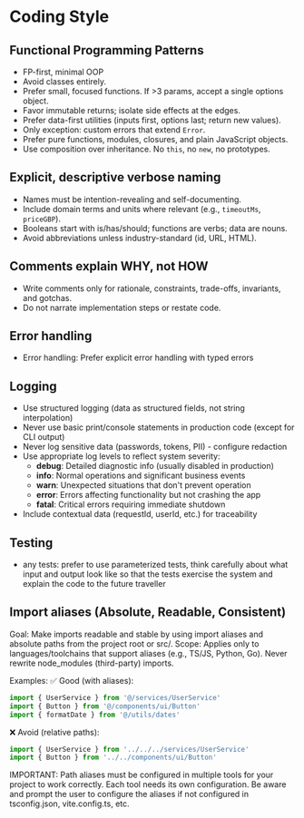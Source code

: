 # Coding Style

## Functional Programming Patterns

- FP-first, minimal OOP
- Avoid classes entirely.
- Prefer small, focused functions. If >3 params, accept a single options object.
- Favor immutable returns; isolate side effects at the edges.
- Prefer data-first utilities (inputs first, options last; return new values).
- Only exception: custom errors that extend `Error`.
- Prefer pure functions, modules, closures, and plain JavaScript objects.
- Use composition over inheritance. No `this`, no `new`, no prototypes.

## Explicit, descriptive verbose naming

- Names must be intention-revealing and self-documenting.
- Include domain terms and units where relevant (e.g., `timeoutMs`, `priceGBP`).
- Booleans start with is/has/should; functions are verbs; data are nouns.
- Avoid abbreviations unless industry-standard (id, URL, HTML).

## Comments explain WHY, not HOW

- Write comments only for rationale, constraints, trade-offs, invariants, and gotchas.
- Do not narrate implementation steps or restate code.

## Error handling

- Error handling: Prefer explicit error handling with typed errors

## Logging

- Use structured logging (data as structured fields, not string interpolation)
- Never use basic print/console statements in production code (except for CLI output)
- Never log sensitive data (passwords, tokens, PII) - configure redaction
- Use appropriate log levels to reflect system severity:
  - **debug**: Detailed diagnostic info (usually disabled in production)
  - **info**: Normal operations and significant business events
  - **warn**: Unexpected situations that don't prevent operation
  - **error**: Errors affecting functionality but not crashing the app
  - **fatal**: Critical errors requiring immediate shutdown
- Include contextual data (requestId, userId, etc.) for traceability

## Testing

- any tests: prefer to use parameterized tests, think carefully about what input and output look like so that the tests exercise the system and explain the code to the future traveller

## Import aliases (Absolute, Readable, Consistent)

Goal: Make imports readable and stable by using import aliases and absolute paths from the project root or src/.
Scope: Applies only to languages/toolchains that support aliases (e.g., TS/JS, Python, Go). Never rewrite node_modules (third-party) imports.

Examples:
✅ Good (with aliases):
```typescript
import { UserService } from '@/services/UserService'
import { Button } from '@/components/ui/Button'
import { formatDate } from '@/utils/dates'
```
❌ Avoid (relative paths):
```typescript
import { UserService } from '../../../services/UserService'
import { Button } from '../../components/ui/Button'
```

IMPORTANT: Path aliases must be configured in multiple tools for your project to work correctly. Each tool needs its own configuration. Be aware and prompt the user to configure the aliases if not configured in tsconfig.json, vite.config.ts, etc.
